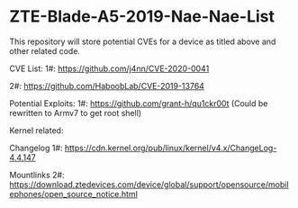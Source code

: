 # ZTE-Blade-A5-2019-Nae-Nae-List
This repository will store potential CVEs for a device as titled above and other related code.


CVE List:
1#: https://github.com/j4nn/CVE-2020-0041

2#: https://github.com/HaboobLab/CVE-2019-13764

Potential Exploits:
1#: https://github.com/grant-h/qu1ckr00t
(Could be rewritten to Armv7 to get root shell)

Kernel related:

Changelog 1#:
https://cdn.kernel.org/pub/linux/kernel/v4.x/ChangeLog-4.4.147

Mountlinks 2#:
https://download.ztedevices.com/device/global/support/opensource/mobilephones/open_source_notice.html
